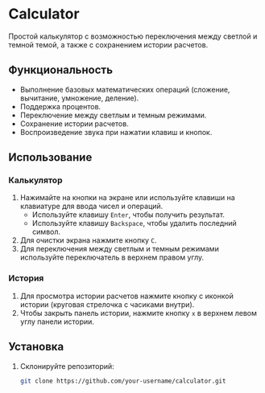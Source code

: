 # Calculator

Простой калькулятор с возможностью переключения между светлой и темной темой, а также с сохранением истории расчетов.

## Функциональность

- Выполнение базовых математических операций (сложение, вычитание, умножение, деление).
- Поддержка процентов.
- Переключение между светлым и темным режимами.
- Сохранение истории расчетов.
- Воспроизведение звука при нажатии клавиш и кнопок.

## Использование

### Калькулятор

1. Нажимайте на кнопки на экране или используйте клавиши на клавиатуре для ввода чисел и операций.
   - Используйте клавишу `Enter`, чтобы получить результат.
   - Используйте клавишу `Backspace`, чтобы удалить последний символ.
2. Для очистки экрана нажмите кнопку `C`.
3. Для переключения между светлым и темным режимами используйте переключатель в верхнем правом углу.

### История

1. Для просмотра истории расчетов нажмите кнопку с иконкой истории (круговая стрелочка с часиками внутри).
2. Чтобы закрыть панель истории, нажмите кнопку `x` в верхнем левом углу панели истории.

## Установка

1. Склонируйте репозиторий:
   ```bash
   git clone https://github.com/your-username/calculator.git

